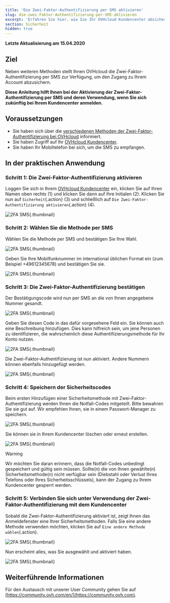 ```yaml
---
title: 'Die Zwei-Faktor-Authentifizierung per SMS aktivieren'
slug: die-zwei-Faktor-Authentifizierung-per-SMS-aktivieren
excerpt: 'Erfahren Sie hier, wie Sie Ihr OVHcloud Kundencenter absichern können, indem Sie die Zwei-Faktor-Authentifizierung per SMS aktivieren'
section: Sicherheit
hidden: true
---
```


**Letzte Aktualisierung am 15.04.2020**

## Ziel

Neben weiteren Methoden stellt Ihnen OVHcloud die Zwei-Faktor-Authentifizierung per SMS zur Verfügung, um den Zugang zu Ihrem Account abzusichern.

**Diese Anleitung hilft Ihnen bei der Aktivierung der Zwei-Faktor-Authentifizierung per SMS und deren Verwendung, wenn Sie sich zukünftig bei Ihrem Kundencenter anmelden.**

## Voraussetzungen

- Sie haben sich über die [verschiedenen Methoden der Zwei-Faktor-Authentifizierung bei OVHcloud](https://docs.ovh.com/de/customer/Account-mit-2FA-absichern) informiert.
- Sie haben Zugriff auf Ihr [OVHcloud Kundencenter](https://www.ovh.com/auth/?action=gotomanager&from=https://www.ovh.de/&ovhSubsidiary=de).
- Sie haben Ihr Mobiltelefon bei sich, um die SMS zu empfangen.

## In der praktischen Anwendung

### Schritt 1: Die Zwei-Faktor-Authentifizierung aktivieren

Loggen Sie sich in Ihrem [OVHcloud Kundencenter](https://www.ovh.com/auth/?action=gotomanager&from=https://www.ovh.de/&ovhSubsidiary=de) ein, klicken Sie auf Ihren Namen oben rechts (1) und klicken Sie dann auf Ihre Initialen (2). Klicken Sie nun auf `Sicherheit`{.action} (3) und schließlich auf `Die Zwei-Faktor-Authentifizierung aktivieren`{.action} (4).

![2FA SMS](images/hub2FA.png){.thumbnail}


### Schritt 2: Wählen Sie die Methode per SMS

Wählen Sie die Methode per SMS und bestätigen Sie Ihre Wahl.

![2FA SMS](images/2fasms1edit.png){.thumbnail}

Geben Sie Ihre Mobilfunknummer im international üblichen Format ein (zum Beispiel +49612345678) und bestätigen Sie sie.

![2FA SMS](images/2fasms2.png){.thumbnail}


### Schritt 3: Die Zwei-Faktor-Authentifizierung bestätigen

Der Bestätigungscode wird nun per SMS an die von Ihnen angegebene Nummer gesandt.

![2FA SMS](images/2fasms3edit.png){.thumbnail}

Geben Sie diesen Code in das dafür vorgesehene Feld ein. Sie können auch eine Beschreibung hinzufügen. Dies kann hilfreich sein, um jene Personen zu identifizieren, die wahrscheinlich diese Authentifizierungsmethode für Ihr Konto nutzen. 

![2FA SMS](images/2fasms4edit.png){.thumbnail}

Die Zwei-Faktor-Authentifizierung ist nun aktiviert. Andere Nummern können ebenfalls hinzugefügt werden.

![2FA SMS](images/2fasms5.png){.thumbnail}

### Schritt 4: Speichern der Sicherheitscodes

Beim ersten Hinzufügen einer Sicherheitsmethode mit Zwei-Faktor-Authentifizierung werden Ihnen die Notfall-Codes mitgeteilt. Bitte bewahren Sie sie gut auf. Wir empfehlen Ihnen, sie in einem Passwort-Manager zu speichern.

![2FA SMS](images/2facodes.png){.thumbnail}

Sie können sie in Ihrem Kundencenter löschen oder erneut erstellen.

![2FA SMS](images/2facodesaction.png){.thumbnail}

> [!warning]
>
> Wir möchten Sie daran erinnern, dass die Notfall-Codes unbedingt gespeichert und gültig sein müssen. Sollte(n) die von Ihnen gewählte(n) Sicherheitsmethode(n) nicht verfügbar sein (Diebstahl oder Verlust Ihres Telefons oder Ihres Sicherheitsschlüssels), kann der Zugang zu Ihrem Kundencenter gesperrt werden.
> 
> 


### Schritt 5: Verbinden Sie sich unter Verwendung der Zwei-Faktor-Authentifizierung mit dem Kundencenter

Sobald die Zwei-Faktor-Authentifizierung aktiviert ist, zeigt Ihnen das Anmeldefenster eine Ihrer Sicherheitsmethoden. Falls Sie eine andere Methode verwenden möchten, klicken Sie auf `Eine andere Methode wählen`{.action}.

![2FA SMS](images/2fasmsloginedit.png){.thumbnail}

Nun erscheint alles, was Sie ausgewählt und aktiviert haben.

![2FA SMS](images/2faloginchoice.png){.thumbnail}


## Weiterführende Informationen

Für den Austausch mit unserer User Community gehen Sie auf [https://community.ovh.com/en/](https://community.ovh.com).